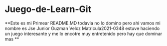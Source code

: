 # Juego-de-Learn-Git

**Este es mi Primear README.MD todavia no lo domino pero ahi vamos mi nombre es Jse Junior Guzman Veloz Matricula2021-0348 estuve haciendo un juego interesante y me lo encotre muy entretenido pero hay que dominar mas **
